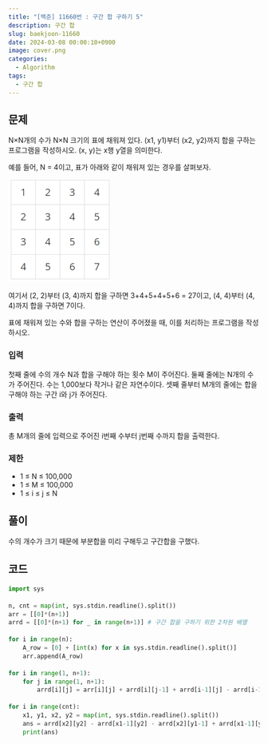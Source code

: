 ```yaml
---
title: "[백준] 11660번 : 구간 합 구하기 5"
description: 구간 합
slug: baekjoon-11660
date: 2024-03-08 00:00:10+0900
image: cover.png
categories:
  - Algorithm
tags:
  - 구간 합
---
```


## 문제

N×N개의 수가 N×N 크기의 표에 채워져 있다. (x1, y1)부터 (x2, y2)까지 합을 구하는 프로그램을 작성하시오. (x, y)는 x행 y열을 의미한다.

예를 들어, N = 4이고, 표가 아래와 같이 채워져 있는 경우를 살펴보자.

![표](image.png)

여기서 (2, 2)부터 (3, 4)까지 합을 구하면 3+4+5+4+5+6 = 27이고, (4, 4)부터 (4, 4)까지 합을 구하면 7이다.

표에 채워져 있는 수와 합을 구하는 연산이 주어졌을 때, 이를 처리하는 프로그램을 작성하시오.

### 입력

첫째 줄에 수의 개수 N과 합을 구해야 하는 횟수 M이 주어진다. 둘째 줄에는 N개의 수가 주어진다. 수는 1,000보다 작거나 같은 자연수이다. 셋째 줄부터 M개의 줄에는 합을 구해야 하는 구간 i와 j가 주어진다.

### 출력

총 M개의 줄에 입력으로 주어진 i번째 수부터 j번째 수까지 합을 출력한다.

### 제한

- 1 ≤ N ≤ 100,000
- 1 ≤ M ≤ 100,000
- 1 ≤ i ≤ j ≤ N

## 풀이

수의 개수가 크기 때문에 부분합을 미리 구해두고 구간합을 구했다.

## 코드

```python
import sys

n, cnt = map(int, sys.stdin.readline().split())
arr = [[0]*(n+1)]
arrd = [[0]*(n+1) for _ in range(n+1)] # 구간 합을 구하기 위한 2차원 배열

for i in range(n):
    A_row = [0] + [int(x) for x in sys.stdin.readline().split()]
    arr.append(A_row)

for i in range(1, n+1):
    for j in range(1, n+1):
        arrd[i][j] = arr[i][j] + arrd[i][j-1] + arrd[i-1][j] - arrd[i-1][j-1] #arr의 인덱스에 대한 구간 합

for i in range(cnt):
    x1, y1, x2, y2 = map(int, sys.stdin.readline().split())
    ans = arrd[x2][y2] - arrd[x1-1][y2] - arrd[x2][y1-1] + arrd[x1-1][y1-1] # 범위의 합을 구간 합에서 계산
    print(ans)
```
